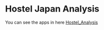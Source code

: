 # Hostel Japan Analysis
You can see the apps in here
[Hostel_Analysis](https://lohansen.shinyapps.io/dvcapstone_hostel_analysis/)
